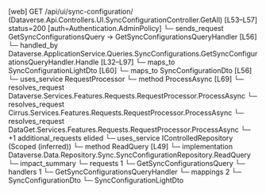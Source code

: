 [web] GET /api/ui/sync-configuration/  (Dataverse.Api.Controllers.UI.SyncConfigurationController.GetAll)  [L53–L57] status=200 [auth=Authentication.AdminPolicy]
  └─ sends_request GetSyncConfigurationsQuery -> GetSyncConfigurationsQueryHandler [L56]
    └─ handled_by Dataverse.ApplicationService.Queries.SyncConfigurations.GetSyncConfigurationsQueryHandler.Handle [L32–L97]
      └─ maps_to SyncConfigurationLightDto [L60]
      └─ maps_to SyncConfigurationDto [L56]
      └─ uses_service RequestProcessor
        └─ method ProcessAsync [L69]
          └─ resolves_request Dataverse.Services.Features.Requests.RequestProcessor.ProcessAsync
          └─ resolves_request Cirrus.Services.Features.Requests.RequestProcessor.ProcessAsync
          └─ resolves_request DataGet.Services.Features.Requests.RequestProcessor.ProcessAsync
          └─ +1 additional_requests elided
      └─ uses_service IControlledRepository<SyncConfiguration> (Scoped (inferred))
        └─ method ReadQuery [L49]
          └─ implementation Dataverse.Data.Repository.Sync.SyncConfigurationRepository.ReadQuery
  └─ impact_summary
    └─ requests 1
      └─ GetSyncConfigurationsQuery
    └─ handlers 1
      └─ GetSyncConfigurationsQueryHandler
    └─ mappings 2
      └─ SyncConfigurationDto
      └─ SyncConfigurationLightDto

